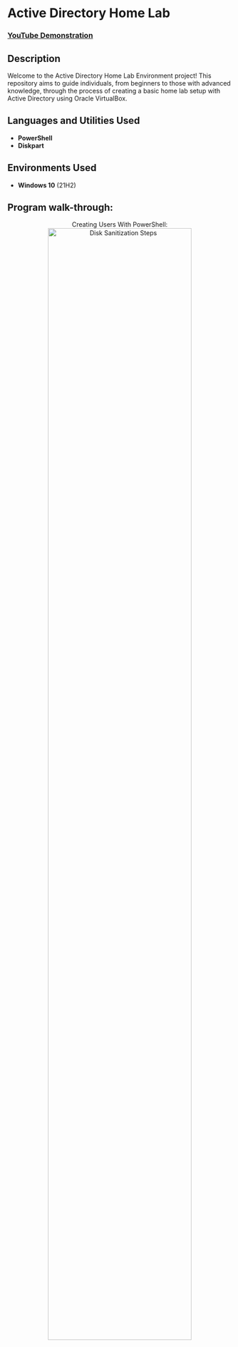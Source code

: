 <h1>Active Directory Home Lab</h1>

 ### [YouTube Demonstration](https://youtu.be/7eJexJVCqJo)

<h2>Description</h2>
Welcome to the Active Directory Home Lab Environment project! This repository aims to guide individuals, from beginners to those with advanced knowledge, through the process of creating a basic home lab setup with Active Directory using Oracle VirtualBox.
<br />


<h2>Languages and Utilities Used</h2>

- <b>PowerShell</b> 
- <b>Diskpart</b>

<h2>Environments Used </h2>

- <b>Windows 10</b> (21H2)

<h2>Program walk-through:</h2>

<p align="center">
Creating Users With PowerShell: <br/>
<img src="https://i.imgur.com/lLTg2Ri.png" height="80%" width="80%" alt="Disk Sanitization Steps"/>
<br />
</p>

<!--
 ```diff
- text in red
+ text in green
! text in orange
# text in gray
@@ text in purple (and bold)@@
```
--!>
